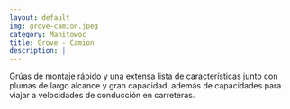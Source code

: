 ```yaml
---
layout: default
img: grove-camion.jpeg
category: Manitowoc 
title: Grove - Camion
description: |
---
```

Grúas de montaje rápido y una extensa lista de características junto con plumas de largo alcance y gran capacidad, además de capacidades para viajar a velocidades de conducción en carreteras.
